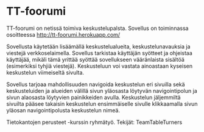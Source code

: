 # TT-foorumi

TT-foorumi on netissä toimiva keskustelupalsta. Sovellus on toiminnassa osoitteessa http://tt-foorumi.herokuapp.com/

Sovellusta käytetään lisäämällä keskustelualueita, keskustelunavauksia ja viestejä verkkoselaimella. Sovellus tarkistaa käyttäjän syötteet ja ohjeistaa käyttäjää, mikäli tämä yrittää syöttää sovellukseen vääränlaista sisältöä (esimerkiksi tyhjiä viestejä). Keskusteluun voi vastata ainoastaan kyseisen keskustelun viimeiseltä sivulta.

Sovellus tarjoaa mahdollisuuden navigoida keskustelun eri sivuilla sekä keskusteluiden ja alueiden välillä sivun yläosasta löytyvän navigointipolun ja sivun alaosasta löytyvien painikkeiden avulla. Keskustelun jäljemmiltä sivuilta pääsee takaisin keskustelun ensimmäiselle sivulle klikkaamalla sivun yläosan navigointipolusta keskustelun nimeä.

Tietokantojen perusteet -kurssin ryhmätyö. Tekijät: TeamTableTurners
